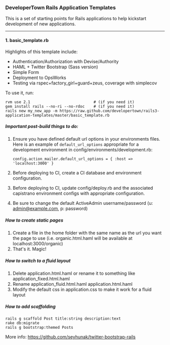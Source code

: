 ### DeveloperTown Rails Application Templates

This is a set of starting points for Rails applications to help kickstart development of new applications.

------------------------------------------------------------------------------

#### 1. basic_template.rb
Highlights of this template include:

* Authentication/Authorization with Devise/Authority
* HAML + Twitter Bootstrap (Sass version)
* Simple Form
* Deployment to OpsWorks
* Testing via rspec+factory_girl+guard+zeus, coverage with simplecov

To use it, run:

    rvm use 2.1                            # (if you need it)
    gem install rails --no-ri --no-rdoc    # (if you need it)
    rails new my_new_app -m https://raw.github.com/developertown/rails3-application-templates/master/basic_template.rb

##### Important post-build things to do:

1. Ensure you have defined default url options in your environments files. Here is an example of ```default_url_options``` appropriate for a development environment in config/environments/development.rb:

    ```config.action_mailer.default_url_options = { :host => 'localhost:3000' }```

2. Before deploying to CI, create a CI database and environment configuration.
3. Before deploying to CI, update config/deploy.rb and the associated capistrano environment configs with appropriate configuration.
4. Be sure to change the default ActiveAdmin username/password (u: admin@example.com, p: password)

##### How to create static pages
1. Create a file in the home folder with the same name as the url you want the page to use (i.e. organic.html.haml will be available at localhost:3000/organic)
2. That's it. Magic!


##### How to switch to a fluid layout
1. Delete application.html.haml or rename it to something like application_fixed.html.haml
2. Rename application_fluid.html.haml application.html.haml
3. Modify the default css in application.css to make it work for a fluid layout

##### How to add scaffolding
    rails g scaffold Post title:string description:text
    rake db:migrate
    rails g bootstrap:themed Posts
    
More info: https://github.com/seyhunak/twitter-bootstrap-rails